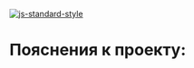 [![js-standard-style](https://cdn.rawgit.com/standard/standard/master/badge.svg)](http://standardjs.com)

# Пояснения к проекту:

